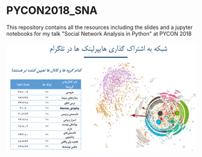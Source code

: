 # PYCON2018_SNA
This repository contains all the resources including the slides and a jupyter notebooks for my talk  "Social Network Analysis in Python" at PYCON 2018

![](images/telegram.PNG)
